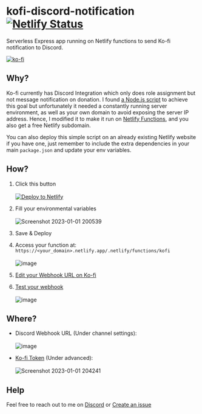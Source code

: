 # kofi-discord-notification [![Netlify Status](https://api.netlify.com/api/v1/badges/028bea5f-00d6-4679-bbff-456f4251e01d/deploy-status)](https://app.netlify.com/sites/kofi-discord-notification/deploys)
Serverless Express app running on Netlify functions to send Ko-fi notification to Discord.

[![ko-fi](https://ko-fi.com/img/githubbutton_sm.svg)](https://ko-fi.com/anonworks)

## Why?
Ko-fi currently has Discord Integration which only does role assignment but not message notification on donation. I found [a Node.js script](https://github.com/eramsorgr/kofi-discord-alerts) to achieve this goal but unfortunately it needed a constantly running server environment, as well as your own domain to avoid exposing the server IP address. Hence, I modified it to make it run on [Netlify Functions](https://functions.netlify.com/), and you also get a free Netlify subdomain.

You can also deploy this simple script on an already existing Netlify website if you have one, just remember to include the extra dependencies in your main `package.json` and update your env variables.

## How?
1. Click this button<br><br>[![Deploy to Netlify](https://www.netlify.com/img/deploy/button.svg)](https://app.netlify.com/start/deploy?repository=https://github.com/raidensakura/kofi-discord-notification)  

2. Fill your environmental variables<br><br>![Screenshot 2023-01-01 200539](https://user-images.githubusercontent.com/38610216/210170197-b7f31dd5-3c81-40eb-8997-6990250bcf04.png)  

3. Save & Deploy

4. Access your function at: `https://<your_domain>.netlify.app/.netlify/functions/kofi`<br><br>![image](https://user-images.githubusercontent.com/38610216/210170195-3eca1cfb-fa5c-4763-ba17-567900688876.png)

5. [Edit your Webhook URL on Ko-fi](https://ko-fi.com/manage/webhooks)

6. [Test your webhook](https://ko-fi.com/manage/webhooks#postSingleDonationTestMessageBtn)<br><br>![image](https://user-images.githubusercontent.com/38610216/210170513-42bb56e7-1559-4088-80d1-c261f295af3d.png)

## Where?
- Discord Webhook URL (Under channel settings):<br><br>![image](https://user-images.githubusercontent.com/38610216/210170804-02a5a3fe-b3db-4cca-b006-201bbe0fa518.png)

- [Ko-fi Token](https://ko-fi.com/manage/webhooks?src=sidemenu) (Under advanced):<br><br>![Screenshot 2023-01-01 204241](https://user-images.githubusercontent.com/38610216/210170905-0e274abc-74f4-46ee-9e3b-cd87a5cadcdf.png)

## Help
Feel free to reach out to me on [Discord](https://dsc.gg/transience) or [Create an issue](https://github.com/raidensakura/kofi-discord-notification/issues/new)
